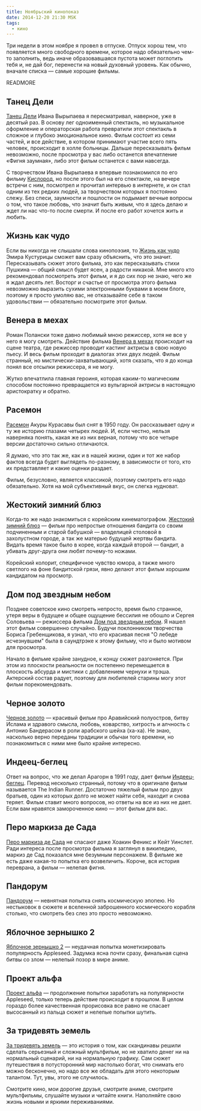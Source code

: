 ```yaml
---
title: Ноябрьский кинопоказ
date: 2014-12-20 21:30 MSK
tags:
  - кино
---
```


Три недели в этом ноябре я провел в отпуске. Отпуск хорош тем, что появляется много свободного времени, которое надо
обязательно чем-то заполнить, ведь иначе образовавшаяся пустота может поглотить тебя и, не дай бог, перенести на новый
духовный уровень. Как обычно, вначале списка — самые хорошие фильмы.

READMORE

## Танец Дели

[Танец Дели](http://www.kinopoisk.ru/film/652859/) Ивана Вырыпаева я пересматривал, наверное, уже в десятый раз. В
основу лег одноименный спектакль, но музыкальное оформление и операторская работа превратили этот спектакль в сложное и
глубоко эмоциональное кино. Фильм состоит из семи частей, и все действие, в котором принимают участие всего пять
человек, происходит в холле больницы. Дальше пересказывать фильм невозможно, после просмотра у вас либо останется
впечатление «Фигня заумная», либо этот фильм останется с вами навсегда.

С творчеством Ивана Вырыпаева я впервые познакомился по его фильму [Кислород](http://www.kinopoisk.ru/film/424962/), но
после этого был на его спектакле, на вечере встречи с ним, посмотрел и прочитал интервью в интернете, и он стал одним из
тех редких людей, за творчеством которых я постоянно слежу. Без спеси, заумности и пошлости он подымает вечные вопросы о
том, что такое любовь, что значит быть живым, что я здесь делаю и ждет ли нас что-то после смерти. И после его работ
хочется жить и любить.

## Жизнь как чудо

Если вы никогда не слышали слова кинопоэзия, то [Жизнь как чудо](http://www.kinopoisk.ru/film/48555/) Эмира Кустурицы
сможет вам сразу объяснить, что это значит. Пересказывать сюжет этого фильма, это как пересказывать стихи Пушкина —
общий смысл будет ясен, а радости никакой. Мне много кто рекомендовал посмотреть этот фильм, и я до сих пор не знаю,
чего же я ждал десять лет. Восторг и счастье от просмотра этого фильма невозможно выразить сухими электронными буквами в
моем блоге, поэтому я просто умоляю вас, не отказывайте себе в таком удовольствии — обязательно посмотрите этот фильм.

## Венера в мехах

Роман Полански тоже давно любимый мною режиссер, хотя не все у него я могу смотреть. Действие фильма [Венера в
мехах](http://www.kinopoisk.ru/film/708919/) происходит на сцене театра, где режиссер проводит кастинг актрисы в свою
новую пьесу. И весь фильм проходит в диалогах этих двух людей. Фильм странный, но мистически-захватывающий, хотя
сказать, что я до конца понял все отсылки режиссера, я не могу.

Жутко впечатлила главная героиня, которая каким-то магическим способом постоянно превращается из вульгарной актрисы в
настоящую аристократку и обратно.

## Расемон

[Расемон](http://www.kinopoisk.ru/film/388/) Акуры Курасавы был снят в 1950 году. Он рассказывает одну и ту же историю
глазами четырех людей.  И, если честно, нельзя наверняка понять, какая же из них верная, потому что все четыре версии
достаточно сильно отличаются.

Я думаю, что это так же, как и в нашей жизни, один и тот же набор фактов всегда будет выглядеть по-разному, в
зависимости от того, кто их представляет и какие оценки раздает.

Фильм, безусловно, является классикой, поэтому смотреть его надо обязательно. Хотя на мой субъективный вкус, он слегка
нудноват.

## Жестокий зимний блюз

Когда-то же надо знакомиться с корейским кинематографом. [Жестокий зимний блюз](http://www.kinopoisk.ru/film/324637/) —
фильм про непростые отношения бандита со своим подчиненным и старой бабушкой — владелицей столовой в захолустном городе,
а так же матерью будущей жертвы бандита. Видать время такое было в корее, когда каждый второй — бандит, а убивать
друг-друга они любят почему-то ножами.

Корейский колорит, специфичное чувство юмора, а также много светлого на фоне бандитской грязи, явно делают этот фильм
хорошим кандидатом на просмотр.

## Дом под звездным небом

Позднее советское кино смотреть непросто, время было странное, утеря веры в будущее и общее ощущение бессилия не обошло
и Сергея Соловьева — режиссера фильма [Дом под звездным небом](http://www.kinopoisk.ru/film/44266/). Я нашел этот фильм
совершенно случайно. Будучи поклонником творчества Бориса Гребенщикова, я узнал, что его красивая песня "О лебеде
исчезнувшем" была в саундтрэке к этому фильму, что и было мотивом для просмотра.

Начало в фильме крайне занудное, к концу сюжет разгоняется. При этом из плоскости реальности он постепенно перемещается
в плоскость абсурда и мистики с добавлением чернухи и трэша. Актерский состав радует, поэтому для любителей старины могу
этот фильм порекомендовать.

## Черное золото

[Черное золото](http://www.kinopoisk.ru/film/557955/) — красивый фильм про Аравийский полуостров, битву Ислама и
здравого смысла, любовь, коварство, хитрость и алчность с Антонио Бандерасом в роли арабского шейха (ха-ха). Не знаю,
насколько верно переданы традиции и обычаи того времени, но познакомиться с ними мне было крайне интересно.

## Индеец-беглец

Ответ на вопрос, что же делал Арагорн в 1991 году, дает фильм [Индеец-беглец](http://www.kinopoisk.ru/film/4154/).
Перевод несколько странный, потому что в оригинале фильм называется The Indian Runner. Достаточно тяжелый фильм про двух
братьев, один из которых долго не может найти себя, находит и снова теряет. Фильм ставит много вопросов, но ответы на
все из них не дает. Если вам нравятся замороченное кино — этот фильм для вас.

## Перо маркиза де Сада

[Перо маркиза де Сада](http://www.kinopoisk.ru/film/795/) не спасают даже Хоакин Феникс и Кейт Уинслет. Ради интереса
после просмотра фильма я заглянул в википедию, маркиз де Сад показался мне безумным персонажем. В фильме же есть даже
какая-то попытка его возвеличить. Короче, вся история переврана, а фильм — нелепая фигня.

## Пандорум

[Пандорум](http://www.kinopoisk.ru/film/422882/) — невнятная попытка снять космическую эпопею. Но нестыковок в сюжете и
вселенной заброшенного космического корабля столько, что смотреть без слез это просто невозможно.

## Яблочное зернышко 2

[Яблочное зернышко 2](http://www.kinopoisk.ru/film/325481/) — неудачная попытка монетизировать популярность Appleseed.
Задумка ясна почти сразу, финальная сцена битвы со злом — нелепый позор в мире аниме.

## Проект альфа

[Проект альфа](http://www.kinopoisk.ru/film/837990/) — продолжение попытки заработать на популярности Appleseed, только
теперь действие происходит в прошлом. В целом гораздо более качественная прорисовка все равно не спасает высосанный из
пальца сюжет и нелепые попытки шутить.

## За тридевять земель

[За тридевять земель](http://www.kinopoisk.ru/film/684471/) — это история о том, как скандинавы решили сделать серьезный
и сложный мультфильм, но не хватило денег ни на нормальный сценарий, ни на нормальную графику. Сам сюжет путешествия в
потусторонний мир настолько богат, что снимать его можно бесконечно, но надо все же обладать для этого некоторым
талантом. Тут, увы, этого не случилось.

Смотрите кино, мои дорогие друзья, смотрите аниме, смотрите мультфильмы, слушайте музыки и читайте книги. Наполняйте
свою жизнь новыми и яркими переживаниями.

